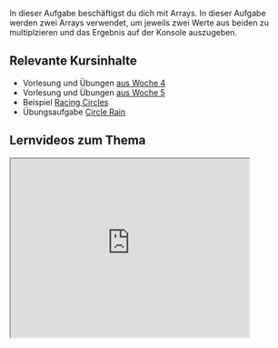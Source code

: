 In dieser Aufgabe beschäftigst du dich mit Arrays. In dieser Aufgabe werden zwei Arrays verwendet, um jeweils zwei Werte aus beiden zu multiplzieren und das Ergebnis auf der Konsole auszugeben.

## Relevante Kursinhalte

- Vorlesung und Übungen [aus Woche 4](https://elearning.uni-regensburg.de/course/view.php?id=52262#sectionid-690332-title)
- Vorlesung und Übungen [aus Woche 5](https://elearning.uni-regensburg.de/course/view.php?id=52262#sectionid-690333-title)
- Beispiel [Racing Circles](https://elearning.uni-regensburg.de/mod/url/view.php?id=1980768)
- Übungsaufgabe [Circle Rain](https://oop-wintersemester-2021.github.io/AssignmentViewer-OOP/#OOP-Wintersemester-2021/U14-CircleRain)

## Lernvideos zum Thema

<iframe width="420" height="315" src="https://www.youtube-nocookie.com/embed/Q-h8nErbXco"></iframe> 
